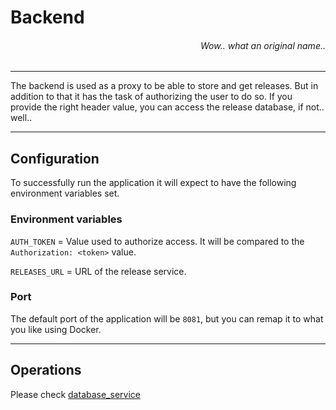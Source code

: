 # Backend

<h6 align="right">Wow.. what an original name..</h6>

---

The backend is used as a proxy to be able to store and get releases. But in addition to that
it has the task of authorizing the user to do so. If you provide the right header
value, you can access the release database, if not.. well..

---

## Configuration

To successfully run the application it will expect to have the following
environment variables set.

### Environment variables

`AUTH_TOKEN` = Value used to authorize access. It will be compared to the `Authorization: <token>` value.

`RELEASES_URL` = URL of the release service.

### Port

The default port of the application will be `8081`, but you can remap it to what you like
using Docker.

---

## Operations

Please check [database_service](../database_service)